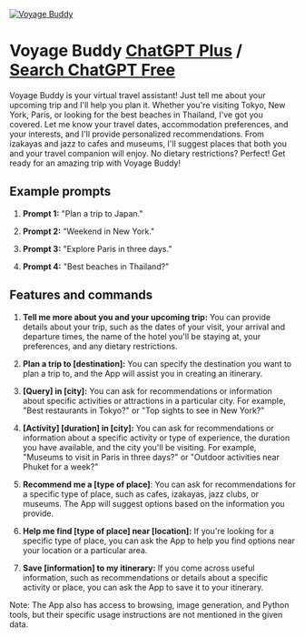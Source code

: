 
[![Voyage Buddy](https://files.oaiusercontent.com/file-Yq6MhCBi0UUmNi018kgXj14N?se=2123-10-17T03%3A00%3A18Z&sp=r&sv=2021-08-06&sr=b&rscc=max-age%3D31536000%2C%20immutable&rscd=attachment%3B%20filename%3Dd1224764-b494-4b77-af84-0b19e787f1da.png&sig=Y7an2BpWLBmmr69tN7izzM2DD5oJJmQ0nHsbj0yzb/o%3D)](https://chat.openai.com/g/g-dUHZt1sR3-voyage-buddy)

# Voyage Buddy [ChatGPT Plus](https://chat.openai.com/g/g-dUHZt1sR3-voyage-buddy) / [Search ChatGPT Free](https://gptcall.net/index.html#/?search=Voyage%20Buddy)

Voyage Buddy is your virtual travel assistant! Just tell me about your upcoming trip and I'll help you plan it. Whether you're visiting Tokyo, New York, Paris, or looking for the best beaches in Thailand, I've got you covered. Let me know your travel dates, accommodation preferences, and your interests, and I'll provide personalized recommendations. From izakayas and jazz to cafes and museums, I'll suggest places that both you and your travel companion will enjoy. No dietary restrictions? Perfect! Get ready for an amazing trip with Voyage Buddy!

## Example prompts

1. **Prompt 1:** "Plan a trip to Japan."

2. **Prompt 2:** "Weekend in New York."

3. **Prompt 3:** "Explore Paris in three days."

4. **Prompt 4:** "Best beaches in Thailand?"

## Features and commands

1. **Tell me more about you and your upcoming trip:** You can provide details about your trip, such as the dates of your visit, your arrival and departure times, the name of the hotel you'll be staying at, your preferences, and any dietary restrictions.

2. **Plan a trip to [destination]:** You can specify the destination you want to plan a trip to, and the App will assist you in creating an itinerary.

3. **[Query] in [city]:** You can ask for recommendations or information about specific activities or attractions in a particular city. For example, "Best restaurants in Tokyo?" or "Top sights to see in New York?"

4. **[Activity] [duration] in [city]:** You can ask for recommendations or information about a specific activity or type of experience, the duration you have available, and the city you'll be visiting. For example, "Museums to visit in Paris in three days?" or "Outdoor activities near Phuket for a week?"

5. **Recommend me a [type of place]**: You can ask for recommendations for a specific type of place, such as cafes, izakayas, jazz clubs, or museums. The App will suggest options based on the information you provide.

6. **Help me find [type of place] near [location]:** If you're looking for a specific type of place, you can ask the App to help you find options near your location or a particular area.

7. **Save [information] to my itinerary:** If you come across useful information, such as recommendations or details about a specific activity or place, you can ask the App to save it to your itinerary.

Note: The App also has access to browsing, image generation, and Python tools, but their specific usage instructions are not mentioned in the given data.


